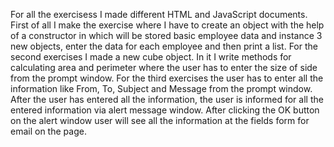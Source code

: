For all the exercisess I made different HTML and JavaScript documents.
First of all I make the exercise where I have to create an object with the help of a constructor in which will be stored basic employee data and instance 3 new objects, enter the data for each employee and then print a list. 
For the second exercises I made a new cube object. In it I write methods for calculating area and perimeter where the user has to enter the size of side from the prompt window.
For the third exercises the user has to enter all the information like From, To, Subject and Message from the prompt window. After the user has entered all the information, the user is informed for all the entered information via alert message window. After clicking the OK button on the alert window user will see all the information at the fields form for email on the page.